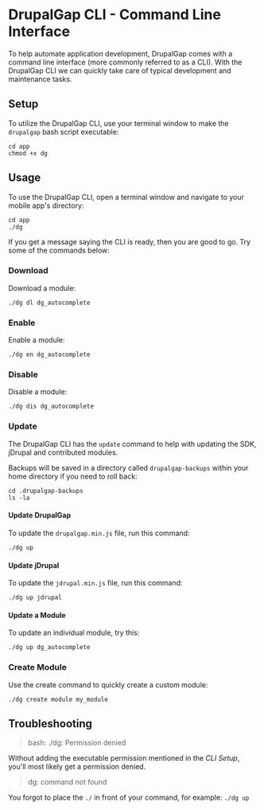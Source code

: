 # DrupalGap CLI - Command Line Interface

To help automate application development, DrupalGap comes with a command line
interface (more commonly referred to as a CLI). With the DrupalGap CLI we can
quickly take care of typical development and maintenance tasks.

## Setup

To utilize the DrupalGap CLI, use your terminal window to make the `drupalgap`
bash script executable:

```
cd app
chmod +x dg
```

## Usage

To use the DrupalGap CLI, open a terminal window and navigate to your mobile
app's directory:

```
cd app
./dg
```

If you get a message saying the CLI is ready, then you are good to go. Try some of the commands below:

### Download

Download a module:

```
./dg dl dg_autocomplete
```

### Enable

Enable a module:

```
./dg en dg_autocomplete
```

### Disable

Disable a module:

```
./dg dis dg_autocomplete
```

### Update

The DrupalGap CLI has the `update` command to help with updating the SDK, jDrupal and contributed modules.

Backups will be saved in a directory called `drupalgap-backups` within your home directory if you need to roll back:

```
cd .drupalgap-backups
ls -la
```

#### Update DrupalGap

To update the `drupalgap.min.js` file, run this command:

```
./dg up
```

#### Update jDrupal

To update the `jdrupal.min.js` file, run this command:

```
./dg up jdrupal
```

#### Update a Module

To update an individual module, try this:

```
./dg up dg_autocomplete
```

### Create Module

Use the create command to quickly create a custom module:

```
./dg create module my_module
```

## Troubleshooting

> bash: ./dg: Permission denied 

Without adding the executable permission mentioned in the *CLI Setup*, you'll
most likely get a permission denied.

> dg: command not found

You forgot to place the `./` in front of your command, for example: `./dg up`
